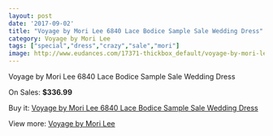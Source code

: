 ```yaml
---
layout: post
date: '2017-09-02'
title: "Voyage by Mori Lee 6840 Lace Bodice Sample Sale Wedding Dress"
category: Voyage by Mori Lee
tags: ["special","dress","crazy","sale","mori"]
image: http://www.eudances.com/17371-thickbox_default/voyage-by-mori-lee-6840-lace-bodice-sample-sale-wedding-dress.jpg
---
```

Voyage by Mori Lee 6840 Lace Bodice Sample Sale Wedding Dress

On Sales: **$336.99**
<a href="https://www.eudances.com/en/voyage-by-mori-lee/5073-voyage-by-mori-lee-6840-lace-bodice-sample-sale-wedding-dress.html"><amp-img layout="responsive" width="600" height="600" src="//www.eudances.com/17371-thickbox_default/voyage-by-mori-lee-6840-lace-bodice-sample-sale-wedding-dress.jpg" alt="Voyage by Mori Lee 6840 Lace Bodice Sample Sale Wedding Dress 0" /></a>
<a href="https://www.eudances.com/en/voyage-by-mori-lee/5073-voyage-by-mori-lee-6840-lace-bodice-sample-sale-wedding-dress.html"><amp-img layout="responsive" width="600" height="600" src="//www.eudances.com/17372-thickbox_default/voyage-by-mori-lee-6840-lace-bodice-sample-sale-wedding-dress.jpg" alt="Voyage by Mori Lee 6840 Lace Bodice Sample Sale Wedding Dress 1" /></a>

Buy it: [Voyage by Mori Lee 6840 Lace Bodice Sample Sale Wedding Dress](https://www.eudances.com/en/voyage-by-mori-lee/5073-voyage-by-mori-lee-6840-lace-bodice-sample-sale-wedding-dress.html "Voyage by Mori Lee 6840 Lace Bodice Sample Sale Wedding Dress")

View more: [Voyage by Mori Lee](https://www.eudances.com/en/47-voyage-by-mori-lee "Voyage by Mori Lee")